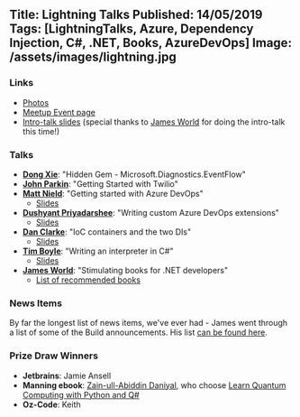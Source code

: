 Title: Lightning Talks
Published: 14/05/2019
Tags: [LightningTalks, Azure, Dependency Injection, C#, .NET, Books, AzureDevOps]
Image: /assets/images/lightning.jpg
---
### Links

* [Photos](https://www.dropbox.com/sh/3xjgguf4md5n85z/AACaFhLF4zYqvKlN0gKkD6kPa?dl=0)
* [Meetup Event page](https://www.meetup.com/dotnetoxford/events/259368914/)
* [Intro-talk slides](https://dotnetoxfordassets.blob.core.windows.net/2019-05-lightningtalks/MayIntro.NETOxford%202019.pdf) (special thanks to [James World](https://twitter.com/jamesw0rld) for doing the intro-talk this time!)

### Talks

* **[Dong Xie](https://www.twitter.com/xied75)**: "Hidden Gem - Microsoft.Diagnostics.Ev­entFlow"
* **[John Parkin](https://www.linkedin.com/in/johnrparkin/)**: "Getting Started with Twilio"
* **[Matt Nield](https://twitter.com/mnield)**: "Getting started with Azure DevOps"
  * [Slides](https://docs.google.com/presentation/d/1LZB7g1Pr5hJMwGRj9EEzH_-yelOEeeexlLSwTa1jGJo/edit?usp=sharing)
* **[Dushyant Priyadarshee](https://twitter.com/dp7g09)**: "Writing custom Azure DevOps extensions"
  * [Slides](https://dotnetoxfordassets.blob.core.windows.net/2019-05-lightningtalks/AzureDevOpsCustomPipelineTask.pptx)
* **[Dan Clarke](https://www.danclarke.com)**: "IoC containers and the two DIs"
  * [Slides](https://dotnetoxfordassets.blob.core.windows.net/2019-05-lightningtalks/IOCAndDI.pptx)
* **[Tim Boyle](https://twitter.com/Timboski)**: "Writing an interpreter in C#"
  * [Slides](https://dotnetoxfordassets.blob.core.windows.net/2019-05-lightningtalks/InterpreterInCSharp.pptx)
* **[James World](https://twitter.com/jamesw0rld)**: "Stimulating books for .NET developers"
  * [List of recommended books](https://www.amazon.co.uk/hz/wishlist/ls/318QGVZD245I?ref_=wl_share)

### News Items

By far the longest list of news items, we've ever had - James went through a list of some of the Build announcements. His list [can be found here](https://gist.github.com/dracan/2750131e5de2ffa1c057d965b808e2b3).

### Prize Draw Winners

* **Jetbrains**: Jamie Ansell
* **Manning ebook**: [Zain-ull-Abiddin Daniyal](https://twitter.com/ZainullAbiddinD), who choose [Learn Quantum Computing with Python and Q#](https://www.manning.com/books/learn-quantum-computing-with-python-and-q-sharp)
* **Oz-Code**: Keith